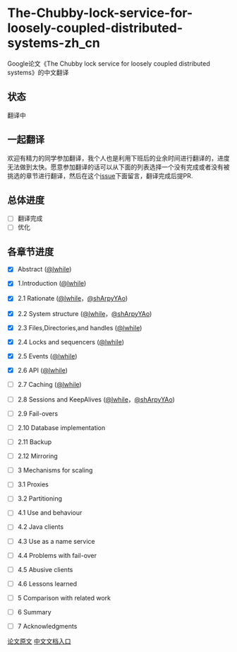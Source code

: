 # The-Chubby-lock-service-for-loosely-coupled-distributed-systems-zh_cnGoogle论文《The Chubby lock service for loosely coupled distributed systems》的中文翻译## 状态翻译中## 一起翻译欢迎有精力的同学参加翻译，我个人也是利用下班后的业余时间进行翻译的，进度无法做到太快。愿意参加翻译的话可以从下面的列表选择一个没有完成或者没有被挑选的章节进行翻译，然后在这个[issue](https://github.com/lwhile/The-Chubby-lock-service-for-loosely-coupled-distributed-systems-zh_cn/issues/2)下面留言，翻译完成后提PR.## 总体进度- [ ] 翻译完成- [ ] 优化 ## 各章节进度- [x] Abstract ([@lwhile](https://github.com/lwhile))- [x] 1.Introduction ([@lwhile](https://github.com/lwhile))- [x] 2.1 Rationate ([@lwhile](https://github.com/lwhile)，[@shArpyYAo](https://github.com/shArpyYAo))- [x] 2.2 System structure ([@lwhile](https://github.com/lwhile)，[@shArpyYAo](https://github.com/shArpyYAo))- [x] 2.3 Files,Directories,and handles ([@lwhile](https://github.com/lwhile))- [x] 2.4 Locks and sequencers ([@lwhile](https://github.com/lwhile))- [x] 2.5 Events ([@lwhile](https://github.com/lwhile))- [x] 2.6 API ([@lwhile](https://github.com/lwhile))- [ ] 2.7 Caching ([@lwhile](https://github.com/lwhile))- [ ] 2.8 Sessions and KeepAlives ([@lwhile](https://github.com/lwhile)，[@shArpyYAo](https://github.com/shArpyYAo))- [ ] 2.9 Fail-overs- [ ] 2.10 Database implementation- [ ] 2.11 Backup- [ ] 2.12 Mirroring- [ ] 3 Mechanisms for scaling - [ ] 3.1 Proxies- [ ] 3.2 Partitioning- [ ] 4.1 Use and behaviour- [ ] 4.2 Java clients- [ ] 4.3 Use as a name service - [ ] 4.4 Problems with fail-over- [ ] 4.5 Abusive clients- [ ] 4.6 Lessons learned- [ ] 5 Comparison with related work- [ ] 6 Summary- [ ] 7 Acknowledgments[论文原文](./chubby-osdi06.pdf)[中文文档入口](./zh_cn.md)